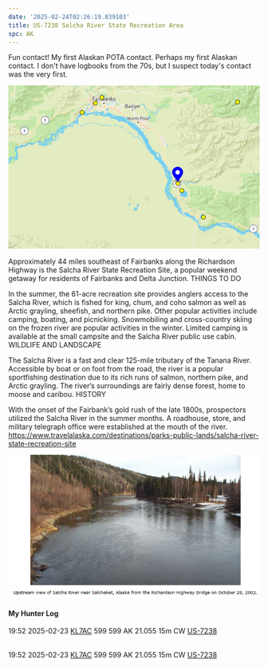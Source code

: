 ```yaml
---
date: '2025-02-24T02:26:19.839103'
title: US-7238 Salcha River State Recreation Area
spc: AK
---
```


Fun contact!  My first Alaskan POTA contact.  Perhaps my first Alaskan contact.  I don't have logbooks from the 70s, but I suspect today's contact was the very first. 

![pasted_image.png](/static/pasted_image_0015.png)

Approximately 44 miles southeast of Fairbanks along the Richardson Highway is the Salcha River State Recreation Site, a popular weekend getaway for residents of Fairbanks and Delta Junction.
THINGS TO DO

In the summer, the 61-acre recreation site provides anglers access to the Salcha River, which is fished for king, chum, and coho salmon as well as Arctic grayling, sheefish, and northern pike. Other popular activities include camping, boating, and picnicking. Snowmobiling and cross-country skiing on the frozen river are popular activities in the winter. Limited camping is available at the small campsite and the Salcha River public use cabin.
WILDLIFE AND LANDSCAPE

The Salcha River is a fast and clear 125-mile tributary of the Tanana River. Accessible by boat or on foot from the road, the river is a popular sportfishing destination due to its rich runs of salmon, northern pike, and Arctic grayling. The river’s surroundings are fairly dense forest, home to moose and caribou.
HISTORY

With the onset of the Fairbank’s gold rush of the late 1800s, prospectors utilized the Salcha River in the summer months. A roadhouse, store, and military telegraph office were established at the mouth of the river.
https://www.travelalaska.com/destinations/parks-public-lands/salcha-river-state-recreation-site

![pasted_image001.png](/static/pasted_image001_0012.png)
#### My Hunter Log
19:52    2025-02-23    [KL7AC](https://qrz.com/db/KL7AC)    599    599    AK    21.055    15m    CW    [US-7238](https://pota.app/#/park/US-7238)

<BR>19:52	2025-02-23	[KL7AC](https://qrz.com/db/KL7AC)	599	599	AK	21.055	15m	CW	[US-7238](https://pota.app/#/park/US-7238)